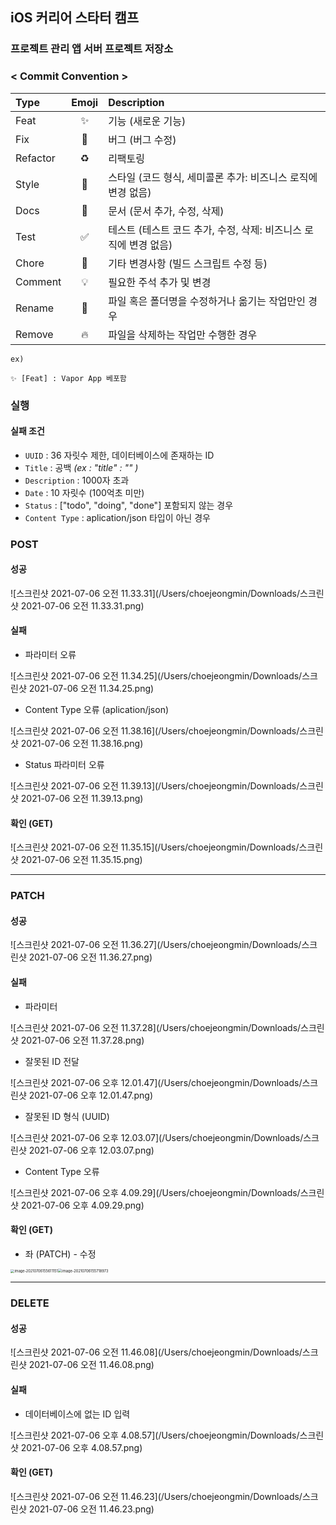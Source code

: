 ## iOS 커리어 스타터 캠프

### 프로젝트 관리 앱 서버 프로젝트 저장소



### < Commit Convention >

Type|Emoji|Description
:---|:---:|:---
Feat      |✨| 기능 (새로운 기능)
Fix       |🐛| 버그 (버그 수정)
Refactor	|♻️| 리팩토링
Style	    |💄| 스타일 (코드 형식, 세미콜론 추가: 비즈니스 로직에 변경 없음)
Docs	    |📝| 문서 (문서 추가, 수정, 삭제)
Test	    |✅| 테스트 (테스트 코드 추가, 수정, 삭제: 비즈니스 로직에 변경 없음)
Chore	    |🔧| 기타 변경사항 (빌드 스크립트 수정 등)
Comment	  |💡| 필요한 주석 추가 및 변경
Rename    |🚚| 파일 혹은 폴더명을 수정하거나 옮기는 작업만인 경우
Remove    |🔥| 파일을 삭제하는 작업만 수행한 경우


```
ex) 

✨ [Feat] : Vapor App 베포함
```


### 실행

#### 실패 조건

- `UUID` : 36 자릿수 제한, 데이터베이스에 존재하는 ID
- `Title` : 공백 *(ex : "title" : "" )*
- `Description` : 1000자 초과
- `Date` : 10 자릿수 (100억초 미만)
- `Status` : ["todo", "doing", "done"] 포함되지 않는 경우
- `Content Type` : aplication/json 타입이 아닌 경우



### POST

#### 성공

![스크린샷 2021-07-06 오전 11.33.31](/Users/choejeongmin/Downloads/스크린샷 2021-07-06 오전 11.33.31.png)

#### 실패

- 파라미터 오류

![스크린샷 2021-07-06 오전 11.34.25](/Users/choejeongmin/Downloads/스크린샷 2021-07-06 오전 11.34.25.png)

- Content Type 오류 (aplication/json)

![스크린샷 2021-07-06 오전 11.38.16](/Users/choejeongmin/Downloads/스크린샷 2021-07-06 오전 11.38.16.png)

- Status 파라미터 오류

![스크린샷 2021-07-06 오전 11.39.13](/Users/choejeongmin/Downloads/스크린샷 2021-07-06 오전 11.39.13.png)

#### 확인 (GET)

![스크린샷 2021-07-06 오전 11.35.15](/Users/choejeongmin/Downloads/스크린샷 2021-07-06 오전 11.35.15.png)

------

### PATCH

#### 성공

![스크린샷 2021-07-06 오전 11.36.27](/Users/choejeongmin/Downloads/스크린샷 2021-07-06 오전 11.36.27.png)

#### 실패

- 파라미터

![스크린샷 2021-07-06 오전 11.37.28](/Users/choejeongmin/Downloads/스크린샷 2021-07-06 오전 11.37.28.png)

- 잘못된 ID 전달

![스크린샷 2021-07-06 오후 12.01.47](/Users/choejeongmin/Downloads/스크린샷 2021-07-06 오후 12.01.47.png)

- 잘못된 ID 형식 (UUID)

![스크린샷 2021-07-06 오후 12.03.07](/Users/choejeongmin/Downloads/스크린샷 2021-07-06 오후 12.03.07.png)

- Content Type 오류

![스크린샷 2021-07-06 오후 4.09.29](/Users/choejeongmin/Downloads/스크린샷 2021-07-06 오후 4.09.29.png)

#### 확인 (GET)

- 좌 (PATCH) - 수정

<left><img src="/Users/choejeongmin/Downloads/image-20210706155611151.png" alt="image-20210706155611151" style="zoom:40%;" /><left><img src="/Users/choejeongmin/Downloads/image-20210706155718973.png" alt="image-20210706155718973" style="zoom:41%;" />

------

### DELETE

#### 성공

![스크린샷 2021-07-06 오전 11.46.08](/Users/choejeongmin/Downloads/스크린샷 2021-07-06 오전 11.46.08.png)

#### 실패

- 데이터베이스에 없는 ID 입력

![스크린샷 2021-07-06 오후 4.08.57](/Users/choejeongmin/Downloads/스크린샷 2021-07-06 오후 4.08.57.png)

#### 확인 (GET)

![스크린샷 2021-07-06 오전 11.46.23](/Users/choejeongmin/Downloads/스크린샷 2021-07-06 오전 11.46.23.png)


